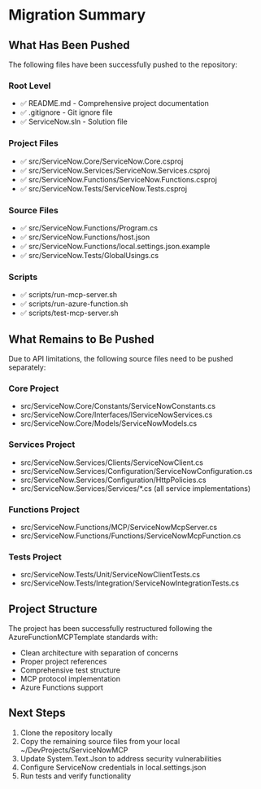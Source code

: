 # Migration Summary

## What Has Been Pushed

The following files have been successfully pushed to the repository:

### Root Level
- ✅ README.md - Comprehensive project documentation
- ✅ .gitignore - Git ignore file
- ✅ ServiceNow.sln - Solution file

### Project Files
- ✅ src/ServiceNow.Core/ServiceNow.Core.csproj
- ✅ src/ServiceNow.Services/ServiceNow.Services.csproj
- ✅ src/ServiceNow.Functions/ServiceNow.Functions.csproj
- ✅ src/ServiceNow.Tests/ServiceNow.Tests.csproj

### Source Files
- ✅ src/ServiceNow.Functions/Program.cs
- ✅ src/ServiceNow.Functions/host.json
- ✅ src/ServiceNow.Functions/local.settings.json.example
- ✅ src/ServiceNow.Tests/GlobalUsings.cs

### Scripts
- ✅ scripts/run-mcp-server.sh
- ✅ scripts/run-azure-function.sh
- ✅ scripts/test-mcp-server.sh

## What Remains to Be Pushed

Due to API limitations, the following source files need to be pushed separately:

### Core Project
- src/ServiceNow.Core/Constants/ServiceNowConstants.cs
- src/ServiceNow.Core/Interfaces/IServiceNowServices.cs
- src/ServiceNow.Core/Models/ServiceNowModels.cs

### Services Project
- src/ServiceNow.Services/Clients/ServiceNowClient.cs
- src/ServiceNow.Services/Configuration/ServiceNowConfiguration.cs
- src/ServiceNow.Services/Configuration/HttpPolicies.cs
- src/ServiceNow.Services/Services/*.cs (all service implementations)

### Functions Project
- src/ServiceNow.Functions/MCP/ServiceNowMcpServer.cs
- src/ServiceNow.Functions/Functions/ServiceNowMcpFunction.cs

### Tests Project
- src/ServiceNow.Tests/Unit/ServiceNowClientTests.cs
- src/ServiceNow.Tests/Integration/ServiceNowIntegrationTests.cs

## Project Structure

The project has been successfully restructured following the AzureFunctionMCPTemplate standards with:
- Clean architecture with separation of concerns
- Proper project references
- Comprehensive test structure
- MCP protocol implementation
- Azure Functions support

## Next Steps

1. Clone the repository locally
2. Copy the remaining source files from your local ~/DevProjects/ServiceNowMCP
3. Update System.Text.Json to address security vulnerabilities
4. Configure ServiceNow credentials in local.settings.json
5. Run tests and verify functionality
